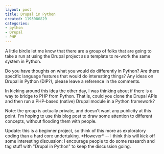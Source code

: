 ```yaml
--- 
layout: post
title: Drupal in Python
created: 1193080829
categories: 
- python
- Drupal
- PHP
---
```

<p>A little birdie let me know that there are a group of folks that are going to take a run at using the Drupal project as a template to re-work the same system in Python.</p>

<p>Do you have thoughts on what you would do differently in Python? Are there specific language features that would do interesting things? Any ideas on Drupal in Python (DIP?), please leave a reference in the comments.</p>

<p>In kicking around this idea the other day, I was thinking about if there is a way to bridge to PHP from Python. That is, could you clone the Drupal APIs and then run a PHP-based (native) Drupal module in a Python framework?</p>

<p>Note: the group is actually private, and doesn't want any publicity at this point. I'm hoping to use this blog post to draw some attention to different concepts, without flooding them with people.</p>

<p>Update: this is a beginner project, so think of this more as exploratory coding than a hard core undertaking. *However* -- I think this will kick off some interesting discussion: I encourage people to do some research and tag stuff with "Drupal in Python" to keep the discussion going.</p>
<!--break-->
